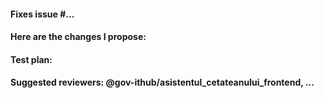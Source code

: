 #### Fixes issue #...

#### Here are the changes I propose:

#### Test plan:

#### Suggested reviewers: @gov-ithub/asistentul_cetateanului_frontend, ...
